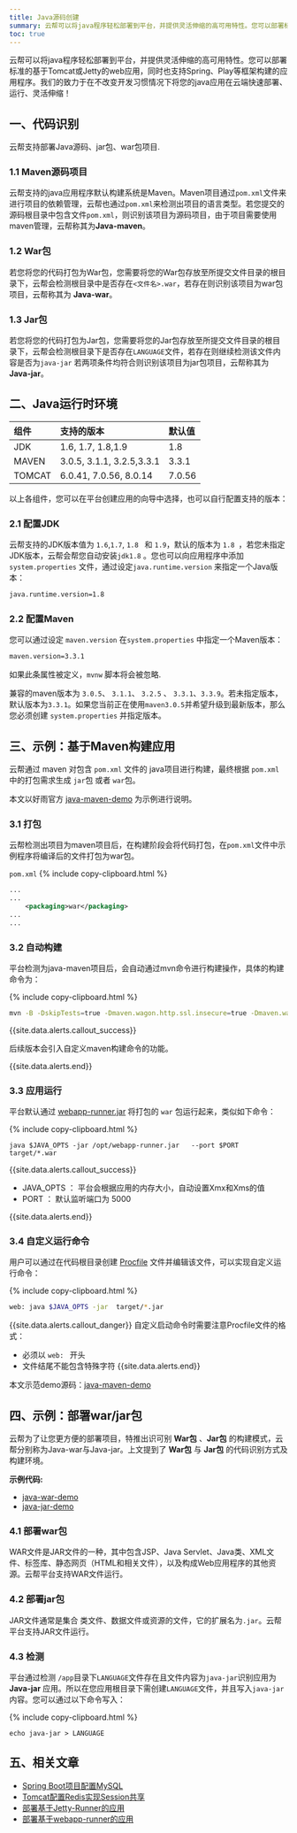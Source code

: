 ```yaml
---
title: Java源码创建
summary: 云帮可以将java程序轻松部署到平台，并提供灵活伸缩的高可用特性。您可以部署标准的基于Tomcat或Jetty的web app程序，同时也支持Spring、Play等框架构建的应用程序。我们的致力于在不改变开发习惯情况下将您的java应用在云端快速部署、运行、灵活伸缩！
toc: true
---
```


云帮可以将java程序轻松部署到平台，并提供灵活伸缩的高可用特性。您可以部署标准的基于Tomcat或Jetty的web应用，同时也支持Spring、Play等框架构建的应用程序。我们的致力于在不改变开发习惯情况下将您的java应用在云端快速部署、运行、灵活伸缩！

## 一、代码识别

云帮支持部署Java源码、jar包、war包项目.

### 1.1 Maven源码项目

云帮支持的java应用程序默认构建系统是Maven。Maven项目通过`pom.xml`文件来进行项目的依赖管理，云帮也通过`pom.xml`来检测出项目的语言类型。若您提交的源码根目录中包含文件`pom.xml`，则识别该项目为源码项目，由于项目需要使用maven管理，云帮称其为**Java-maven**。

### 1.2 War包

若您将您的代码打包为War包，您需要将您的War包存放至所提交文件目录的根目录下，云帮会检测根目录中是否存在`<文件名>.war`，若存在则识别该项目为war包项目，云帮称其为 **Java-war**。

### 1.3 Jar包

若您将您的代码打包为Jar包，您需要将您的Jar包存放至所提交文件目录的根目录下，云帮会检测根目录下是否存在`LANGUAGE`文件，若存在则继续检测该文件内容是否为`java-jar` 若两项条件均符合则识别该项目为jar包项目，云帮称其为 **Java-jar**。

## 二、Java运行时环境

| 组件     | 支持的版本                     | 默认值    |
| :----- | :------------------------ | :----- |
| JDK    | 1.6, 1.7, 1.8,1.9         | 1.8    |
| MAVEN  | 3.0.5, 3.1.1, 3.2.5,3.3.1 | 3.3.1  |
| TOMCAT | 6.0.41, 7.0.56, 8.0.14    | 7.0.56 |

以上各组件，您可以在平台创建应用的向导中选择，也可以自行配置支持的版本：

### 2.1 配置JDK

云帮支持的JDK版本值为 `1.6`,`1.7`, `1.8 ` 和 `1.9`，默认的版本为 `1.8 `，若您未指定JDK版本，云帮会帮您自动安装`jdk1.8` 。您也可以向应用程序中添加 `system.properties` 文件，通过设定`java.runtime.version` 来指定一个Java版本：

```bash
java.runtime.version=1.8
```

### 2.2 配置Maven

您可以通过设定 `maven.version` 在`system.properties` 中指定一个Maven版本：

```bash
maven.version=3.3.1
```

如果此条属性被定义，`mvnw` 脚本将会被忽略.

兼容的maven版本为 `3.0.5`、 `3.1.1`、 `3.2.5` 、 `3.3.1`、`3.3.9`。若未指定版本，默认版本为`3.3.1`。如果您当前正在使用`maven3.0.5`并希望升级到最新版本，那么您必须创建 `system.properties` 并指定版本。


## 三、示例：基于Maven构建应用

云帮通过 maven 对包含 `pom.xml` 文件的 java项目进行构建，最终根据 `pom.xml` 中的打包需求生成 `jar`包 或者 `war`包。

本文以好雨官方 [java-maven-demo](https://github.com/goodrain-apps/java-maven-demo) 为示例进行说明。

### 3.1 打包

云帮检测出项目为maven项目后，在构建阶段会将代码打包，在`pom.xml`文件中示例程序将编译后的文件打包为war包。

`pom.xml`
{% include copy-clipboard.html %}

```xml
...
...
    <packaging>war</packaging>
...
...
```

### 3.2 自动构建

平台检测为java-maven项目后，会自动通过mvn命令进行构建操作，具体的构建命令为：



{% include copy-clipboard.html %}

```bash
mvn -B -DskipTests=true -Dmaven.wagon.http.ssl.insecure=true -Dmaven.wagon.http.ssl.allowall=true clean install
```

{{site.data.alerts.callout_success}}

后续版本会引入自定义maven构建命令的功能。

{{site.data.alerts.end}}

### 3.3 应用运行

平台默认通过 <a href="https://github.com/jsimone/webapp-runner" target="__blank">webapp-runner.jar</a> 将打包的 `war` 包运行起来，类似如下命令：

{% include copy-clipboard.html %}

```
java $JAVA_OPTS -jar /opt/webapp-runner.jar   --port $PORT target/*.war
```

{{site.data.alerts.callout_success}}

- JAVA_OPTS ： 平台会根据应用的内存大小，自动设置Xmx和Xms的值
- PORT ： 默认监听端口为 5000

{{site.data.alerts.end}}

### 3.4 自定义运行命令

用户可以通过在代码根目录创建 [Procfile](etc/procfile.html) 文件并编辑该文件，可以实现自定义运行命令：

{% include copy-clipboard.html %}

```bash
web: java $JAVA_OPTS -jar  target/*.jar
```

{{site.data.alerts.callout_danger}}
自定义启动命令时需要注意Procfile文件的格式：

- 必须以 `web: ` 开头
- 文件结尾不能包含特殊字符
{{site.data.alerts.end}}


本文示范demo源码：[java-maven-demo](https://github.com/goodrain/java-maven-demo.git)

## 四、示例：部署war/jar包

云帮为了让您更方便的部署项目，特推出识可别 **War包** 、**Jar包** 的构建模式，云帮分别称为Java-war与Java-jar。上文提到了 **War包** 与 **Jar包** 的代码识别方式及构建环境。

**示例代码:**

- [java-war-demo](https://github.com/goodrain/java-war-demo.git)
- [java-jar-demo](https://github.com/goodrain/java-jar-demo.git)


### 4.1 部署war包

WAR文件是JAR文件的一种，其中包含JSP、Java Servlet、Java类、XML文件、标签库、静态网页（HTML和相关文件），以及构成Web应用程序的其他资源。云帮平台支持WAR文件运行。

### 4.2 部署jar包

JAR文件通常是集合 类文件、数据文件或资源的文件，它的扩展名为`.jar`。云帮平台支持JAR文件运行。

### 4.3 检测

平台通过检测 `/app`目录下`LANGUAGE`文件存在且文件内容为`java-jar`识别应用为 **Java-jar** 应用。所以在您应用根目录下需创建`LANGUAGE`文件，并且写入`java-jar`内容。您可以通过以下命令写入：

{% include copy-clipboard.html %}

```
echo java-jar > LANGUAGE
```

## 五、相关文章

- <a href="java/spring-boot-mysql.html" target="_blank" >Spring Boot项目配置MySQL</a>
- <a href="java/tomcat-redis-session.html" target="_blank" >Tomcat配置Redis实现Session共享</a>
- <a href="java/jetty-runner.html" target="_blank" >部署基于Jetty-Runner的应用</a>
- <a href="java/webapp-runner.html" target="_blank" >部署基于webapp-runner的应用</a>